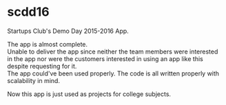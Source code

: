 # scdd16

Startups Club's Demo Day 2015-2016 App.

The app is almost complete.  
Unable to deliver the app since neither the team members were interested in the app nor were the customers interested in 
using an app like this despite requesting for it.  
The app could've been used properly. The code is all written properly with scalability in mind.

Now this app is just used as projects for college subjects.
